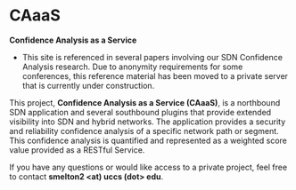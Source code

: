 # CAaaS
<b>Confidence Analysis as a Service</b>

* This site is referenced in several papers involving our SDN Confidence Analysis research.  Due to anonymity requirements for some conferences, this reference material has been moved to a private server that is currently under construction.

This project, <b>Confidence Analysis as a Service (CAaaS)</b>, is a northbound SDN application and several southbound plugins that provide
extended visibility into SDN and hybrid networks.  The application provides a security and reliability confidence analysis of a specific network path or segment.  This confidence analysis is quantified and represented as a weighted score value provided as a RESTful Service.

If you have any questions or would like access to a private project, feel free to contact <b>smelton2 <at) uccs (dot> edu</b>.
